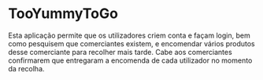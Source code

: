 # TooYummyToGo

Esta aplicação permite que os utilizadores criem conta e façam login, bem como pesquisem que comerciantes existem, e encomendar vários produtos desse comerciante para recolher mais tarde. Cabe aos comerciantes confirmarem que entregaram a encomenda de cada utilizador no momento da recolha.
